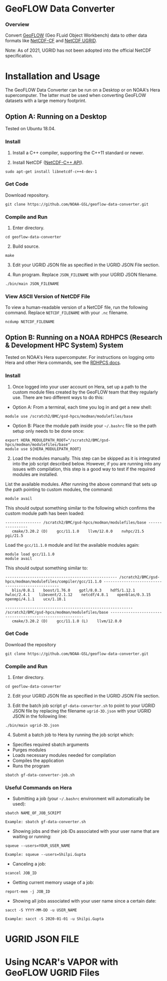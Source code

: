 # GeoFLOW Data Converter

### Overview

Convert [GeoFLOW](https://github.com/NOAA-GSL/GeoFLOW) (Geo FLuid Object Workbench) data to other data formats like [NetCDF-CF](http://cfconventions.org/) and [NetCDF UGRID](https://github.com/ugrid-conventions/ugrid-conventions).

Note: As of 2021, UGRID has not been adopted into the official NetCDF specification.

# Installation and Usage

The GeoFLOW Data Converter can be run on a Desktop or on NOAA's Hera supercomputer. The latter must be used when converting GeoFLOW datasets with a large memory footprint.

## Option A: Running on a Desktop
Tested on Ubuntu 18.04.

### Install

1. Install a C++ compiler, supporting the C++11 standard or newer.

2. Install NetCDF ([NetCDF-C++ API](http://unidata.github.io/netcdf-cxx4/index.html)).
```
sudo apt-get install libnetcdf-c++4-dev-1
```

### Get Code

Download repository.
```
git clone https://github.com/NOAA-GSL/geoflow-data-converter.git
```

### Compile and Run

1. Enter directory.
```
cd geoflow-data-converter
```

2. Build source.
```
make
```

3. Edit your UGRID JSON file as specified in the UGRID JSON File section.

4. Run program. Replace `JSON_FILENAME` with your UGRID JSON filename.
```
./bin/main JSON_FILENAME
```

### View ASCII Version of NetCDF File
To view a human-readable version of a NetCDF file, run the following command. Replace `NETCDF_FILENAME` with your `.nc` filename.
```
ncdump NETCDF_FILENAME
```

## Option B: Running on a NOAA RDHPCS (Research & Development HPC System) System
Tested on NOAA's Hera supercomputer. For instructions on logging onto Hera and other Hera commands, see the [RDHPCS docs](https://rdhpcs-common-docs.rdhpcs.noaa.gov/wiki/index.php/Start).
### Install

1. Once logged into your user account on Hera, set up a path to the custom module files created by the GeoFLOW team that they regularly use. There are two different ways to do this:
- Option A: From a terminal, each time you log in and get a new shell:
```
module use /scratch2/BMC/gsd-hpcs/modman/modulefiles/base
```
- Option B: Place the module path inside your `~/.bashrc` file so the path setup only needs to be done once:
```
export HERA_MODULEPATH_ROOT="/scratch2/BMC/gsd-hpcs/modman/modulefiles/base"
module use ${HERA_MODULEPATH_ROOT}
```

2. Load the modules manually. This step can be skipped as it is integrated into the job script described below. However, if you are running into any issues with compilation, this step is a good way to test if the required modules are installed.

List the available modules. After running the above command that sets up the path pointing to custom modules, the command:
```
module avail
```
This should output something similar to the following which confirms the custom module path has been loaded:
```
---------------- /scratch2/BMC/gsd-hpcs/modman/modulefiles/base ----------------
   cmake/3.20.2 (D)    gcc/11.1.0    llvm/12.0.0    nvhpc/21.5    pgi/21.5
```

Load the `gcc/11.1.0` module and list the available modules again:
```
module load gcc/11.1.0
module avail
```

This should output something similar to:
```
-------------------------------------------------- /scratch2/BMC/gsd-hpcs/modman/modulefiles/compiler/gcc/11.1.0 --------------------------------------------------
   blis/0.8.1    boost/1.76.0    gptl/8.0.3    hdf5/1.12.1    hwloc/2.4.1    libevent/2.1.12    netcdf/4.8.1    openblas/0.3.15    openmpi/4.1.1    ucx/1.10.1

--------------------------------------------------------- /scratch2/BMC/gsd-hpcs/modman/modulefiles/base ----------------------------------------------------------
   cmake/3.20.2 (D)    gcc/11.1.0 (L)    llvm/12.0.0
```

### Get Code

Download the repository
```
git clone https://github.com/NOAA-GSL/geoflow-data-converter.git
```

### Compile and Run

1. Enter directory.
```
cd geoflow-data-converter
```

2. Edit your UGRID JSON file as specified in the UGRID JSON File section.

3. Edit the batch job script `gf-data-converter.sh` to point to your UGRID JSON file by replacing the filename `ugrid-3D.json` with your UGRID JSON in the following line:
```
./bin/main ugrid-3D.json
```

4. Submit a batch job to Hera by running the job script which:
- Specifies required sbatch arguments
- Purges modules
- Loads necessary modules needed for compilation
- Compiles the application
- Runs the program
```
sbatch gf-data-converter-job.sh
```

### Useful Commands on Hera

- Submitting a job (your `~/.bashrc` environment will automatically be used):
```
sbatch NAME_OF_JOB_SCRIPT

Example: sbatch gf-data-converter.sh
```

- Showing jobs and their job IDs associated with your user name that are waiting or running:
```
squeue --users=YOUR_USER_NAME

Example: squeue --users=Shilpi.Gupta
```

- Canceling a job:
```
scancel JOB_ID
```

- Getting current memory usage of a job:
```
report-mem -j JOB_ID
```

- Showing all jobs associated with your user name since a certain date:
```
sacct -S YYYY-MM-DD -u USER_NAME

Example: sacct -S 2020-01-01 -u Shilpi.Gupta
```

# UGRID JSON FILE

# Using NCAR's VAPOR with GeoFLOW UGRID Files